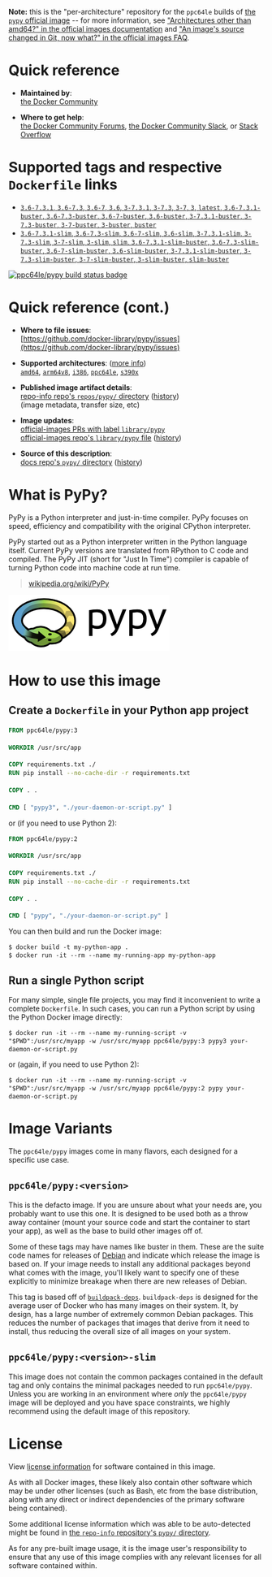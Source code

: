 <!--

********************************************************************************

WARNING:

    DO NOT EDIT "pypy/README.md"

    IT IS AUTO-GENERATED

    (from the other files in "pypy/" combined with a set of templates)

********************************************************************************

-->

**Note:** this is the "per-architecture" repository for the `ppc64le` builds of [the `pypy` official image](https://hub.docker.com/_/pypy) -- for more information, see ["Architectures other than amd64?" in the official images documentation](https://github.com/docker-library/official-images#architectures-other-than-amd64) and ["An image's source changed in Git, now what?" in the official images FAQ](https://github.com/docker-library/faq#an-images-source-changed-in-git-now-what).

# Quick reference

-	**Maintained by**:  
	[the Docker Community](https://github.com/docker-library/pypy)

-	**Where to get help**:  
	[the Docker Community Forums](https://forums.docker.com/), [the Docker Community Slack](https://dockr.ly/slack), or [Stack Overflow](https://stackoverflow.com/search?tab=newest&q=docker)

# Supported tags and respective `Dockerfile` links

-	[`3.6-7.3.1`, `3.6-7.3`, `3.6-7`, `3.6`, `3-7.3.1`, `3-7.3`, `3-7`, `3`, `latest`, `3.6-7.3.1-buster`, `3.6-7.3-buster`, `3.6-7-buster`, `3.6-buster`, `3-7.3.1-buster`, `3-7.3-buster`, `3-7-buster`, `3-buster`, `buster`](https://github.com/docker-library/pypy/blob/7823435728677cc516632de760e8686c96aaa8f9/3.6/Dockerfile)
-	[`3.6-7.3.1-slim`, `3.6-7.3-slim`, `3.6-7-slim`, `3.6-slim`, `3-7.3.1-slim`, `3-7.3-slim`, `3-7-slim`, `3-slim`, `slim`, `3.6-7.3.1-slim-buster`, `3.6-7.3-slim-buster`, `3.6-7-slim-buster`, `3.6-slim-buster`, `3-7.3.1-slim-buster`, `3-7.3-slim-buster`, `3-7-slim-buster`, `3-slim-buster`, `slim-buster`](https://github.com/docker-library/pypy/blob/7823435728677cc516632de760e8686c96aaa8f9/3.6/slim/Dockerfile)

[![ppc64le/pypy build status badge](https://img.shields.io/jenkins/s/https/doi-janky.infosiftr.net/job/multiarch/job/ppc64le/job/pypy.svg?label=ppc64le/pypy%20%20build%20job)](https://doi-janky.infosiftr.net/job/multiarch/job/ppc64le/job/pypy/)

# Quick reference (cont.)

-	**Where to file issues**:  
	[https://github.com/docker-library/pypy/issues](https://github.com/docker-library/pypy/issues)

-	**Supported architectures**: ([more info](https://github.com/docker-library/official-images#architectures-other-than-amd64))  
	[`amd64`](https://hub.docker.com/r/amd64/pypy/), [`arm64v8`](https://hub.docker.com/r/arm64v8/pypy/), [`i386`](https://hub.docker.com/r/i386/pypy/), [`ppc64le`](https://hub.docker.com/r/ppc64le/pypy/), [`s390x`](https://hub.docker.com/r/s390x/pypy/)

-	**Published image artifact details**:  
	[repo-info repo's `repos/pypy/` directory](https://github.com/docker-library/repo-info/blob/master/repos/pypy) ([history](https://github.com/docker-library/repo-info/commits/master/repos/pypy))  
	(image metadata, transfer size, etc)

-	**Image updates**:  
	[official-images PRs with label `library/pypy`](https://github.com/docker-library/official-images/pulls?q=label%3Alibrary%2Fpypy)  
	[official-images repo's `library/pypy` file](https://github.com/docker-library/official-images/blob/master/library/pypy) ([history](https://github.com/docker-library/official-images/commits/master/library/pypy))

-	**Source of this description**:  
	[docs repo's `pypy/` directory](https://github.com/docker-library/docs/tree/master/pypy) ([history](https://github.com/docker-library/docs/commits/master/pypy))

# What is PyPy?

PyPy is a Python interpreter and just-in-time compiler. PyPy focuses on speed, efficiency and compatibility with the original CPython interpreter.

PyPy started out as a Python interpreter written in the Python language itself. Current PyPy versions are translated from RPython to C code and compiled. The PyPy JIT (short for "Just In Time") compiler is capable of turning Python code into machine code at run time.

> [wikipedia.org/wiki/PyPy](https://en.wikipedia.org/wiki/PyPy)

![logo](https://raw.githubusercontent.com/docker-library/docs/ff804ee81e3f94dab5cd207a0a0504e5e67606dd/pypy/logo.png)

# How to use this image

## Create a `Dockerfile` in your Python app project

```dockerfile
FROM ppc64le/pypy:3

WORKDIR /usr/src/app

COPY requirements.txt ./
RUN pip install --no-cache-dir -r requirements.txt

COPY . .

CMD [ "pypy3", "./your-daemon-or-script.py" ]
```

or (if you need to use Python 2):

```dockerfile
FROM ppc64le/pypy:2

WORKDIR /usr/src/app

COPY requirements.txt ./
RUN pip install --no-cache-dir -r requirements.txt

COPY . .

CMD [ "pypy", "./your-daemon-or-script.py" ]
```

You can then build and run the Docker image:

```console
$ docker build -t my-python-app .
$ docker run -it --rm --name my-running-app my-python-app
```

## Run a single Python script

For many simple, single file projects, you may find it inconvenient to write a complete `Dockerfile`. In such cases, you can run a Python script by using the Python Docker image directly:

```console
$ docker run -it --rm --name my-running-script -v "$PWD":/usr/src/myapp -w /usr/src/myapp ppc64le/pypy:3 pypy3 your-daemon-or-script.py
```

or (again, if you need to use Python 2):

```console
$ docker run -it --rm --name my-running-script -v "$PWD":/usr/src/myapp -w /usr/src/myapp ppc64le/pypy:2 pypy your-daemon-or-script.py
```

# Image Variants

The `ppc64le/pypy` images come in many flavors, each designed for a specific use case.

## `ppc64le/pypy:<version>`

This is the defacto image. If you are unsure about what your needs are, you probably want to use this one. It is designed to be used both as a throw away container (mount your source code and start the container to start your app), as well as the base to build other images off of.

Some of these tags may have names like buster in them. These are the suite code names for releases of [Debian](https://wiki.debian.org/DebianReleases) and indicate which release the image is based on. If your image needs to install any additional packages beyond what comes with the image, you'll likely want to specify one of these explicitly to minimize breakage when there are new releases of Debian.

This tag is based off of [`buildpack-deps`](https://hub.docker.com/_/buildpack-deps/). `buildpack-deps` is designed for the average user of Docker who has many images on their system. It, by design, has a large number of extremely common Debian packages. This reduces the number of packages that images that derive from it need to install, thus reducing the overall size of all images on your system.

## `ppc64le/pypy:<version>-slim`

This image does not contain the common packages contained in the default tag and only contains the minimal packages needed to run `ppc64le/pypy`. Unless you are working in an environment where *only* the `ppc64le/pypy` image will be deployed and you have space constraints, we highly recommend using the default image of this repository.

# License

View [license information](https://bitbucket.org/pypy/pypy/src/c3ff0dd6252b6ba0d230f3624dbb4aab8973a1d0/LICENSE?at=default) for software contained in this image.

As with all Docker images, these likely also contain other software which may be under other licenses (such as Bash, etc from the base distribution, along with any direct or indirect dependencies of the primary software being contained).

Some additional license information which was able to be auto-detected might be found in [the `repo-info` repository's `pypy/` directory](https://github.com/docker-library/repo-info/tree/master/repos/pypy).

As for any pre-built image usage, it is the image user's responsibility to ensure that any use of this image complies with any relevant licenses for all software contained within.
